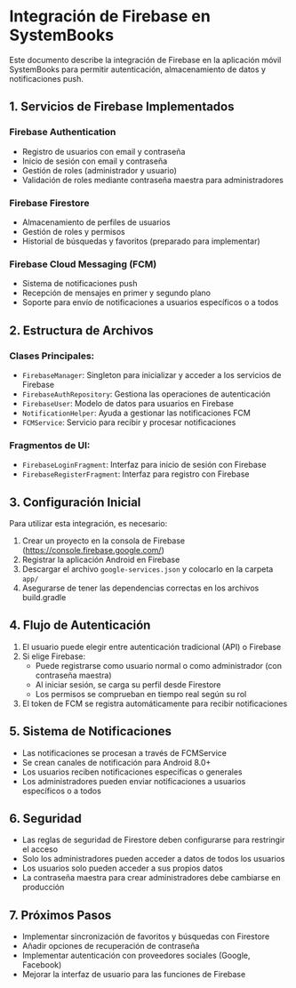 # Integración de Firebase en SystemBooks

Este documento describe la integración de Firebase en la aplicación móvil SystemBooks para permitir autenticación, almacenamiento de datos y notificaciones push.

## 1. Servicios de Firebase Implementados

### Firebase Authentication
- Registro de usuarios con email y contraseña
- Inicio de sesión con email y contraseña
- Gestión de roles (administrador y usuario)
- Validación de roles mediante contraseña maestra para administradores

### Firebase Firestore
- Almacenamiento de perfiles de usuarios
- Gestión de roles y permisos
- Historial de búsquedas y favoritos (preparado para implementar)

### Firebase Cloud Messaging (FCM)
- Sistema de notificaciones push
- Recepción de mensajes en primer y segundo plano
- Soporte para envío de notificaciones a usuarios específicos o a todos

## 2. Estructura de Archivos

### Clases Principales:

- `FirebaseManager`: Singleton para inicializar y acceder a los servicios de Firebase
- `FirebaseAuthRepository`: Gestiona las operaciones de autenticación
- `FirebaseUser`: Modelo de datos para usuarios en Firebase
- `NotificationHelper`: Ayuda a gestionar las notificaciones FCM
- `FCMService`: Servicio para recibir y procesar notificaciones

### Fragmentos de UI:

- `FirebaseLoginFragment`: Interfaz para inicio de sesión con Firebase
- `FirebaseRegisterFragment`: Interfaz para registro con Firebase

## 3. Configuración Inicial

Para utilizar esta integración, es necesario:

1. Crear un proyecto en la consola de Firebase (https://console.firebase.google.com/)
2. Registrar la aplicación Android en Firebase
3. Descargar el archivo `google-services.json` y colocarlo en la carpeta `app/`
4. Asegurarse de tener las dependencias correctas en los archivos build.gradle

## 4. Flujo de Autenticación

1. El usuario puede elegir entre autenticación tradicional (API) o Firebase
2. Si elige Firebase:
   - Puede registrarse como usuario normal o como administrador (con contraseña maestra)
   - Al iniciar sesión, se carga su perfil desde Firestore
   - Los permisos se comprueban en tiempo real según su rol
3. El token de FCM se registra automáticamente para recibir notificaciones

## 5. Sistema de Notificaciones

- Las notificaciones se procesan a través de FCMService
- Se crean canales de notificación para Android 8.0+
- Los usuarios reciben notificaciones específicas o generales
- Los administradores pueden enviar notificaciones a usuarios específicos o a todos

## 6. Seguridad

- Las reglas de seguridad de Firestore deben configurarse para restringir el acceso
- Solo los administradores pueden acceder a datos de todos los usuarios
- Los usuarios solo pueden acceder a sus propios datos
- La contraseña maestra para crear administradores debe cambiarse en producción

## 7. Próximos Pasos

- Implementar sincronización de favoritos y búsquedas con Firestore
- Añadir opciones de recuperación de contraseña
- Implementar autenticación con proveedores sociales (Google, Facebook)
- Mejorar la interfaz de usuario para las funciones de Firebase
